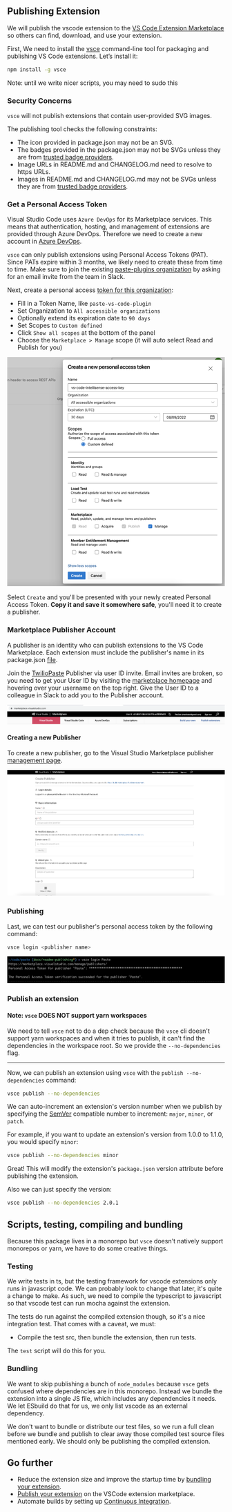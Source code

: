 ## Publishing Extension

We will publish the vscode extension to the [VS Code Extension Marketplace](https://marketplace.visualstudio.com/vscode) so others can find, download, and use your extension.

First, We need to install the [vsce](https://github.com/microsoft/vscode-vsce) command-line tool for packaging and publishing VS Code extensions. Let’s install it:

```sh
npm install -g vsce
```

Note: until we write nicer scripts, you may need to sudo this

### Security Concerns

`vsce` will not publish extensions that contain user-provided SVG images.

The publishing tool checks the following constraints:

- The icon provided in package.json may not be an SVG.
- The badges provided in the package.json may not be SVGs unless they are from [trusted badge providers](https://code.visualstudio.com/api/references/extension-manifest#approved-badges).
- Image URLs in README.md and CHANGELOG.md need to resolve to https URLs.
- Images in README.md and CHANGELOG.md may not be SVGs unless they are from [trusted badge providers](https://code.visualstudio.com/api/references/extension-manifest#approved-badges).

### Get a Personal Access Token

Visual Studio Code uses `Azure DevOps` for its Marketplace services. This means that authentication, hosting, and management of extensions are provided through Azure DevOps. Therefore we need to create a new account in [Azure DevOps](https://azure.microsoft.com/en-gb/services/devops/).

`vsce` can only publish extensions using Personal Access Tokens (PAT). Since PATs expire within 3 months, we likely need to create these from time to time. Make sure to join the existing [paste-plugins organization](https://dev.azure.com/paste-plugins/) by asking for an email invite from the team in Slack.

Next, create a personal access [token for this organization](https://dev.azure.com/paste-plugins/_usersSettings/tokens):

- Fill in a Token Name, like `paste-vs-code-plugin`
- Set Organization to `All accessible organizations`
- Optionally extend its expiration date to `90 days`
- Set Scopes to `Custom defined`
- Click `Show all scopes` at the bottom of the panel
- Choose the `Marketplace > Manage` scope (it will auto select Read and Publish for you)

![Create a Personal Access Token](https://github.com/twilio-labs/paste/blob/main/apps/vs-code-intellisense/assets/create-personal-access-token.png)

Select `Create` and you'll be presented with your newly created Personal Access Token. **Copy it and save it somewhere safe**, you'll need it to create a publisher.

### Marketplace Publisher Account

A publisher is an identity who can publish extensions to the VS Code Marketplace. Each extension must include the publisher's name in its package.json [file](https://code.visualstudio.com/api/references/extension-manifest).

Join the [TwilioPaste](https://marketplace.visualstudio.com/manage/publishers/twiliopaste) Publisher via user ID invite. Email invites are broken, so you need to get your User ID by visiting the [marketplace homepage](https://marketplace.visualstudio.com/) and hovering over your username on the top right. Give the User ID to a colleague in Slack to add you to the Publisher account.

![Grab your User ID](https://github.com/twilio-labs/paste/blob/main/apps/vs-code-intellisense/assets/get-user-id.png)

#### Creating a new Publisher

To create a new publisher, go to the Visual Studio Marketplace publisher [management page](https://marketplace.visualstudio.com/manage).

![Create a Publisher](https://github.com/twilio-labs/paste/blob/main/apps/vs-code-intellisense/assets/create-a-publisher.png)

### Publishing

Last, we can test our publisher's personal access token by the following command:

```sh
vsce login <publisher name>
```

![vsce login](https://github.com/twilio-labs/paste/blob/main/apps/vs-code-intellisense/assets/vsce-login-done.png)

### Publish an extension

#### Note: `vsce` DOES NOT support yarn workspaces

We need to tell `vsce` not to do a dep check because the `vsce` cli doesn't support yarn workspaces and when it tries to publish, it can't find the dependencies in the workspace root. So we provide the `--no-dependencies` flag.

---

Now, we can publish an extension using `vsce` with the `publish --no-dependencies` command:

```sh
vsce publish --no-dependencies
```

We can auto-increment an extension's version number when we publish by specifying the [SemVer](https://semver.org) compatible number to increment: `major`, `minor`, or `patch`.

For example, if you want to update an extension's version from 1.0.0 to 1.1.0, you would specify `minor`:

```sh
vsce publish --no-dependencies minor
```

Great! This will modify the extension's `package.json` version attribute before publishing the extension.

Also we can just specify the version:

```sh
vsce publish --no-dependencies 2.0.1
```

## Scripts, testing, compiling and bundling

Because this package lives in a monorepo but `vsce` doesn't natively support monorepos or yarn, we have to do some creative things.

### Testing

We write tests in ts, but the testing framework for vscode extensions only runs in javascript code. We can probably look to change that later, it's quite a change to make. As such, we need to compile the typescript to javascript so that vscode test can run mocha against the extension.

The tests do run against the compiled extension though, so it's a nice integration test. That comes with a caveat, we must:

- Compile the test src, then bundle the extension, then run tests.

The `test` script will do this for you.

### Bundling

We want to skip publishing a bunch of `node_modules` because `vsce` gets confused where dependencies are in this monorepo. Instead we bundle the extension into a single JS file, which includes any dependencies it needs. We let ESbuild do that for us, we only list vscode as an external dependency.

We don't want to bundle or distribute our test files, so we run a full clean before we bundle and publish to clear away those compiled test source files mentioned early. We should only be publishing the compiled extension.

## Go further

- Reduce the extension size and improve the startup time by [bundling your extension](https://code.visualstudio.com/api/working-with-extensions/bundling-extension).
- [Publish your extension](https://code.visualstudio.com/api/working-with-extensions/publishing-extension) on the VSCode extension marketplace.
- Automate builds by setting up [Continuous Integration](https://code.visualstudio.com/api/working-with-extensions/continuous-integration).
